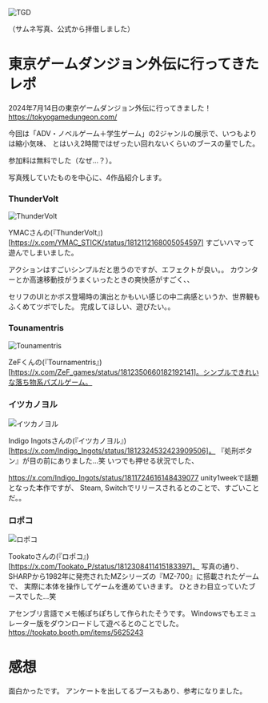 ![TGD](/images/2024071401/dangeon.jpg)

（サムネ写真、公式から拝借しました）

# 東京ゲームダンジョン外伝に行ってきたレポ

2024年7月14日の東京ゲームダンジョン外伝に行ってきました！
https://tokyogamedungeon.com/

今回は「ADV・ノベルゲーム＋学生ゲーム」の2ジャンルの展示で、いつもよりは縮小気味、
とはいえ2時間ではぜったい回れないくらいのブースの量でした。

参加料は無料でした（なぜ...？）。

写真残していたものを中心に、4作品紹介します。

### ThunderVolt

![ThunderVolt](/images/2024071401/ymac.jpg)

YMACさんの(『ThunderVolt』)[https://x.com/YMAC_STICK/status/1812112168005054597]
すごいハマって遊んでしまいました。

アクションはすごいシンプルだと思うのですが、エフェクトが良い。。
カウンターとか高速移動技がうまくいったときの爽快感がすごく、、

セリフのUIとかボス登場時の演出とかもいい感じの中二病感というか、世界観もふくめてツボでした。
完成してほしい、遊びたい。。

### Tounamentris

![Tounamentris](/images/2024071401/zef.jpg)

ZeFくんの(『Tournamentris』)[https://x.com/ZeF_games/status/1812350660182192141]。シンプルできれいな落ち物系パズルゲーム。

### イツカノヨル

![イツカノヨル](/images/2024071401/indigo.jpg)

Indigo Ingotsさんの(『イツカノヨル』)[https://x.com/Indigo_Ingots/status/1812324532423909506]。
『処刑ボタン』が目の前にありました...笑
いつでも押せる状況でした、

https://x.com/Indigo_Ingots/status/1811724616148439077
unity1weekで話題となった本作ですが、
Steam, Switchでリリースされるとのことで、すごいことだ。。


### ロポコ

![ロポコ](/images/2024071401/ropoco.jpg)

Tookatoさんの(『ロポコ』)[https://x.com/Tookato_P/status/1812308411415183397]。
写真の通り、SHARPから1982年に発売されたMZシリーズの『MZ-700』に搭載されたゲームで、
実際に本体を操作してゲームを進めていきます。
ひときわ目立っていたブースでした...笑

アセンブリ言語でメモ帳ぽちぽちして作られたそうです。
Windowsでもエミュレーター版をダウンロードして遊べるとのことでした。
https://tookato.booth.pm/items/5625243


# 感想
面白かったです。
アンケートを出してるブースもあり、参考になりました。


